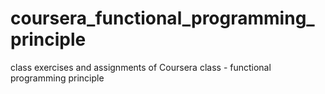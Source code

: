 # coursera_functional_programming_principle
class exercises and assignments of Coursera class - functional programming principle 
